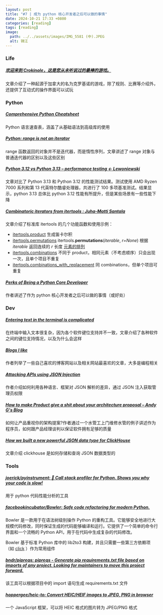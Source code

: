 ```yaml
---
layout: post
title: "#7 | 成为 python 核心开发者之后可以做的事情"
date: 2024-10-21 17:33 +0800
categories: [reading]
tags: [reading]
image:
  path: ../../assets/images/IMG_5581 (中).JPEG
  alt: 锦江
---
```




### Life

##### [欢迎来到 Crokinole，这是您从未听说过的最棒的游戏。](https://pudding.cool/2024/10/crokinole/ "欢迎来到 Crokinole，这是您从未听说过的最棒的游戏。")

文章介绍了一种起源于加拿大的名为克罗基诺的游戏，除了规则、比赛等介绍外，还提供了互动式的操作界面可以试玩



### Python

##### [Comprehensive Python Cheatsheet](https://gto76.github.io/python-cheatsheet/ "Comprehensive Python Cheatsheet")

Python 语言速查表，涵盖了从基础语法到高级库的使用



##### [Python: range is not an iterator](https://treyhunner.com/2018/02/python-range-is-not-an-iterator/ "Python: range is not an iterator")

range 函数返回的对象并不是迭代器，而是惰性序列，文章讲述了 range 对象与普通迭代器的区别以及这些区别



##### [Python 3.12 vs Python 3.13 – performance testing ← Lewoniewski](https://en.lewoniewski.info/2024/python-3-12-vs-python-3-13-performance-testing/ "Python 3.12 vs Python 3.13 – performance testing ← Lewoniewski")

文章对比了 Python 3.13 和 Python 3.12 的性能测试结果。测试使用 AMD Ryzen 7000 系列和第 13 代英特尔酷睿处理器，共进行了 100 多项基准测试。结果显示，python 3.13 总体比 python 3.12 性能有所提升，但是某些场景有一些性能下降



##### [Combinatoric iterators from itertools : Juha-Matti Santala](https://hamatti.org/posts/combinatoric-iterators-from-itertools/ "Combinatoric iterators from itertools : Juha-Matti Santala")

文章介绍了标准库 itertools 的几个功能函数和使用示例：

- [itertools.product](https://docs.python.org/3/library/itertools.html#itertools.product) 生成笛卡尔积
- [itertools.permutations](https://docs.python.org/3/library/itertools.html#itertools.permutations)  itertools.**permutations**(*iterable*, *r=None*) 根据 *iterable* 返回连续的 *r* 长度 [元素的排列](https://www.britannica.com/science/permutation)
- [itertools.combinations](https://docs.python.org/3/library/itertools.html#itertools.combinations) 不同于 product，相同元素（不考虑顺序）只会出现一次，且单个项目不重复
- [itertools.combinations_with_replacement](https://docs.python.org/3/library/itertools.html#itertools.combinations_with_replacement) 同 combinations，但单个项目可重复



##### [Perks of Being a Python Core Developer](https://mariatta.ca/posts/perks-of-python-core/ "Perks of Being a Python Core Developer")

作者讲述了作为 python 核心开发者之后可以做的事情（或好处）



### Dev

##### [Entering text in the terminal is complicated](https://jvns.ca/blog/2024/07/08/readline/ "Entering text in the terminal is complicated")

在终端中输入文本很复杂，因为各个软件键位支持并不一致，文章介绍了各种软件之间的键位支持情况，以及为什么会这样



##### [Blogs I like](https://jvns.ca/blogroll/ "Blogs I like")

作者列举了一些自己喜欢的博客网站以及相关网站最喜欢的文章，大多是编程相关



##### [Attacking APIs using JSON Injection](https://danaepp.com/attacking-apis-using-json-injection "Attacking APIs using JSON Injection")

作者介绍如何利用各种语言、框架对 JSON 解析的差异，通过 JSON 注入获取管理员权限



##### [How to make Product give a shit about your architecture proposal – Andy G's Blog](https://gieseanw.wordpress.com/2024/10/09/how-to-make-product-give-a-shit-about-your-architecture-proposal/ "How to make Product give a shit about your architecture proposal – Andy G's Blog")

如何让产品重视你的架构提案?作者通过一个水管工上门维修水管的例子讲述作为程序员，如何跟产品经理谈判以保证软件拥有足够的质量



##### [How we built a new powerful JSON data type for ClickHouse](https://clickhouse.com/blog/a-new-powerful-json-data-type-for-clickhouse "How we built a new powerful JSON data type for ClickHouse")

文章介绍 clickhouse 是如何存储和查询 JSON 数据类型的



### Tools

##### [joerick/pyinstrument: 🚴 Call stack profiler for Python. Shows you why your code is slow!](https://github.com/joerick/pyinstrument "joerick/pyinstrument: 🚴 Call stack profiler for Python. Shows you why your code is slow!")

用于 python 代码性能分析的工具



##### [facebookincubator/Bowler: Safe code refactoring for modern Python.](https://github.com/facebookincubator/Bowler "facebookincubator/Bowler: Safe code refactoring for modern Python.")

Bowler 是一款用于在语法树级别操作 Python 的重构工具。它能够安全地进行大规模代码修改，同时保证生成的代码能够编译和运行。它提供了一个简单的命令行界面和一个流畅的 Python API，用于在代码中生成复杂的代码修改。

Bowler 基于标准 Python 库中的 lib2to3 构建，并且只需要一些第三方依赖项（如 [click](http://click.pocoo.org/) ）作为常用组件



##### [bndr/pipreqs: pipreqs - Generate pip requirements.txt file based on imports of any project. Looking for maintainers to move this project forward.](https://github.com/bndr/pipreqs "bndr/pipreqs: pipreqs - Generate pip requirements.txt file based on imports of any project. Looking for maintainers to move this project forward.")

该工具可以根据项目中的 import 语句生成 requirements.txt 文件



##### [hoppergee/heic-to: Convert HEIC/HEIF images to JPEG, PNG in browser](https://github.com/hoppergee/heic-to "hoppergee/heic-to: Convert HEIC/HEIF images to JPEG, PNG in browser")

一个 JavaScript 框架，可以将 HEIC 格式的图片转为 JPEG/PNG 格式
